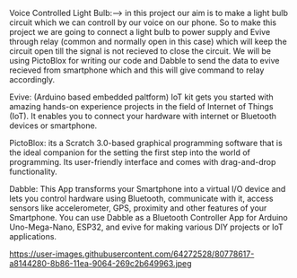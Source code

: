 Voice Controlled Light Bulb:-->
in this project our aim is to make a light bulb circuit which we can controll by our voice on our phone.
So to make this project we are going to connect a light bulb to power supply and Evive through relay (common and normally open in this case) which will keep the circuit open till the signal is not recieved to close the circuit. 
We will be using PictoBlox for writing our code and Dabble to send the data to evive recieved from smartphone which and this will give command to relay accordingly.

Evive: (Arduino based embedded paltform) IoT kit gets you started with amazing hands-on experience projects in the field of Internet of Things (IoT). It enables you to connect your hardware with internet or Bluetooth devices or smartphone.

PictoBlox: its a Scratch 3.0-based graphical programming software that is the ideal companion for the setting the first step into the world of programming. Its user-friendly interface and comes with drag-and-drop functionality.

Dabble: This App transforms your Smartphone into a virtual I/O device and lets you control hardware using Bluetooth, communicate with it, access sensors like accelerometer, GPS, proximity and other features of your Smartphone. You can use Dabble as a Bluetooth Controller App for Arduino Uno-Mega-Nano, ESP32, and evive for making various DIY projects or IoT applications.

https://user-images.githubusercontent.com/64272528/80778617-a8144280-8b86-11ea-9064-269c2b649963.jpeg
